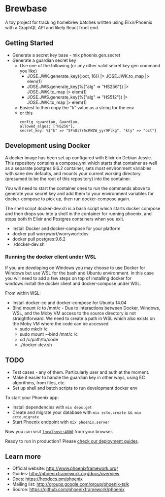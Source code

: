 # Brewbase

A toy project for tracking homebrew batches written using Elixir/Phoenix
with a GraphQL API and likely React front end.

## Getting Started
* Generate a secret key base - mix phoenix.gen.secret
* Generate a guardian secret key
  * Use one of the following (or any other valid secret key gen command you like)
    * JOSE.JWK.generate_key({:oct, 16}) |> JOSE.JWK.to_map |> elem(1)
    * JOSE.JWS.generate_key(%{"alg" => "HS256"}) |> JOSE.JWK.to_map |> elem(1)
    * JOSE.JWS.generate_key(%{"alg" => "HS512"}) |> JOSE.JWK.to_map |> elem(1)
  * Easiest to then copy the "k" value as a string for the env
  * or this
    ```
    config :guardian, Guardian,
    allowed_algos: ["HS256"],
    secret_key: %{"k" => "5Fn8i7r5cRWZW_yyr9Flkg", "kty" => "oct"}
    ```
  
## Development using Docker

A docker image has been set up configured with Elixir on Debian Jessie.
This repository contains a compose.yml which starts that container as well
as a separate postgres 9.6.2 container, sets most environment variables
with sane dev defaults, and mounts your current working directory (presumed
to be the root of this repository) into the container.

You will need to start the container ones to run the commands above to generate your secret key and add them to your environment
variables for docker-compose to pick up, then run docker-compose again.

The shell script docker-dev.sh is a bash script which starts docker compose and then drops you into a shell in the container for
running phoenix, and stops both th Elixir and Postgres containers when you exit.

* Install Docker and docker-compose for your platform
* docker pull worrywort/worrywort:dev
* docker pull postgres:9.6.2
* ./docker-dev.sh

### Running the docker client under WSL
If you are developing on Windows you may choose to use Docker for Windows but use WSL for the bash and Ubuntu environment.  In
this case you will need to add a few steps on top of installing docker for windows.install the docker client and docker-compose
under WSL.

From within WSL:
* Install docker-ce and docker-compose for Ubuntu 14.04
* Bind mount /c to /mnt/c - Due to interactions between Docker, Windows, WSL, and the Moby VM access to the source directory is not straightforward.  We need to create a path in WSL which also exists on the Moby VM where the code can be accessed
  * sudo mkdir /c
  * sudo mount --bind /mnt/c /c
  * cd /c/path/to/code
  * ./docker-dev.sh

## TODO

* Test cases - any of them.  Particularly user and auth at the moment.
* Make it easier to handle the guardian key in other ways, using EC algorithms, from files, etc.
* Set up shell and batch scripts to run development docker env

To start your Phoenix app:

  * Install dependencies with `mix deps.get`
  * Create and migrate your database with `mix ecto.create && mix ecto.migrate`
  * Start Phoenix endpoint with `mix phoenix.server`

Now you can visit [`localhost:4000`](http://localhost:4000) from your browser.

Ready to run in production? Please [check our deployment guides](http://www.phoenixframework.org/docs/deployment).

## Learn more

  * Official website: http://www.phoenixframework.org/
  * Guides: http://phoenixframework.org/docs/overview
  * Docs: https://hexdocs.pm/phoenix
  * Mailing list: http://groups.google.com/group/phoenix-talk
  * Source: https://github.com/phoenixframework/phoenix
